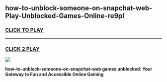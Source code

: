 
## how-to-unblock-someone-on-snapchat-web-Play-Unblocked-Games-Online-re9pl
<h3>
<a href="https://premium76.site?title=how-to-unblock-someone-on-snapchat-web&ref=25A">CLICK TO PLAY</a></h3>
<hr>

<h3>
<a href="https://premium76.site?title=how-to-unblock-someone-on-snapchat-web&ref=25A">CLICK 2 PLAY</a>
  
</h3>

<a href="https://premium76.site?title=how-to-unblock-someone-on-snapchat-web&ref=25A"><img src="https://clearcache.store/games.png"></a>


**how-to-unblock-someone-on-snapchat-web games unblocked: Your Gateway to Fun and Accessible Online Gaming**
